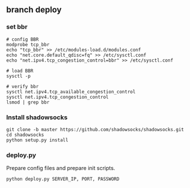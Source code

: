 ## branch deploy

### set bbr

```
# config BBR
modprobe tcp_bbr
echo "tcp_bbr" >> /etc/modules-load.d/modules.conf
echo "net.core.default_qdisc=fq" >> /etc/sysctl.conf
echo "net.ipv4.tcp_congestion_control=bbr" >> /etc/sysctl.conf

# load BBR
sysctl -p

# verify bbr
sysctl net.ipv4.tcp_available_congestion_control
sysctl net.ipv4.tcp_congestion_control
lsmod | grep bbr
```

### Install shadowsocks
```
git clone -b master https://github.com/shadowsocks/shadowsocks.git
cd shadowsocks
python setup.py install
```

### deploy.py
Prepare config files and prepare init scripts.
```
python deploy.py SERVER_IP, PORT, PASSWORD
```
